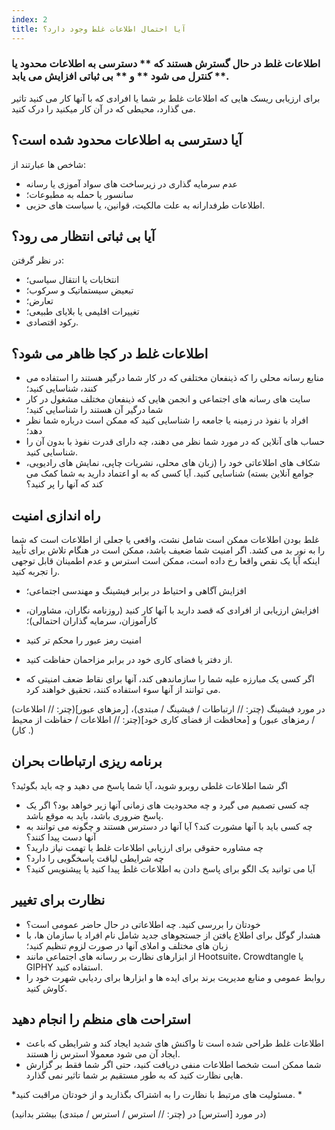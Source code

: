 ```yaml
---
index: 2
title: آیا احتمال اطلاعات غلط وجود دارد؟
---
```

### اطلاعات غلط در حال گسترش هستند که ** دسترسی به اطلاعات محدود یا کنترل می شود ** و ** بی ثباتی افزایش می یابد **.

برای ارزیابی ریسک هایی که اطلاعات غلط بر شما یا افرادی که با آنها کار می کنید تاثیر می گذارد، محیطی که در آن کار میکنید را درک کنید.

## آیا دسترسی به اطلاعات محدود شده است؟

شاخص ها عبارتند از:

* عدم سرمایه گذاری در زیرساخت های سواد آموزی یا رسانه
* سانسور یا حمله به مطبوعات؛
* اطلاعات طرفدارانه به علت مالکیت، قوانین، یا سیاست های حزبی.

## آیا بی ثباتی انتظار می رود؟

در نظر گرفتن:

* انتخابات یا انتقال سیاسی؛
* تبعیض سیستماتیک و سرکوب؛
* تعارض؛
* تغییرات اقلیمی یا بلایای طبیعی؛
* رکود اقتصادی.

## اطلاعات غلط در کجا ظاهر می شود؟

* منابع رسانه محلی را که ذینفعان مختلفی که در کار شما درگیر هستند را استفاده می کنند، شناسایی کنید؛
* سایت های رسانه های اجتماعی و انجمن هایی که ذینفعان مختلف مشغول در کار شما درگیر آن هستند را شناسایی کنید؛
* افراد با نفوذ در زمینه یا جامعه را شناسایی کنید که ممکن است درباره شما نظر دهد؛
* حساب های آنلاین که در مورد شما نظر می دهند، چه دارای قدرت نفوذ با بدون آن را شناسایی کنید.
* شکاف های اطلاعاتی خود را (زبان های محلی، نشریات چاپی، نمایش های رادیویی، جوامع آنلاین بسته) شناسایی کنید. آیا کسی که به او اعتماد دارید به شما کمک می کند که آنها را پر کنید؟

## راه اندازی امنیت

غلط بودن اطلاعات ممکن است شامل نشت، واقعی یا جعلی از اطلاعات است که شما را به نور بد می کشد. اگر امنیت شما ضعیف باشد، ممکن است در هنگام تلاش برای تأیید اینکه آیا یک نقص واقعا رخ داده است، ممکن است استرس و عدم اطمینان قابل توجهی را تجربه کنید.

* افزایش آگاهی و احتیاط در برابر فیشینگ و مهندسی اجتماعی؛
* افزایش ارزیابی از افرادی که قصد دارید با آنها کار کنید (روزنامه نگاران، مشاوران، کارآموزان، سرمایه گذاران احتمالی)؛
* امنیت رمز عبور را محکم تر کنید
* از دفتر یا فضای کاری خود در برابر مزاحمان حفاظت کنید.

* اگر کسی یک مبارزه علیه شما را سازماندهی کند، آنها برای نقاط ضعف امنیتی که می توانند از آنها سوء استفاده کنند، تحقیق خواهند کرد.

(در مورد فیشینگ (چتر: // ارتباطات / فیشینگ / مبتدی)، [رمزهای عبور](چتر: // اطلاعات / رمزهای عبور) و [محافظت از فضای کاری خود](چتر: // اطلاعات / حفاظت از محیط کار) .)

## برنامه ریزی ارتباطات بحران

اگر شما اطلاعات غلطی روبرو شوید، آیا شما پاسخ می دهید و چه باید بگوئید؟

* چه کسی تصمیم می گیرد و چه محدودیت های زمانی آنها زیر خواهد بود؟ اگر یک پاسخ ضروری باشد، باید به موقع باشد.
* چه کسی باید با آنها مشورت کند؟ آیا آنها در دسترس هستند و چگونه می توانند به آنها دست پیدا کنند؟
* چه مشاوره حقوقی برای ارزیابی اطلاعات غلط یا تهمت نیاز دارید؟
* چه شرایطی لیاقت پاسخگویی را دارد؟
* آیا می توانید یک الگو برای پاسخ دادن به اطلاعات غلط پیدا کنید یا پیشنویس کنید؟

## نظارت برای تغییر

* خودتان را بررسی کنید. چه اطلاعاتی در حال حاضر عمومی است؟
* هشدار گوگل برای اطلاع یافتن از جستجوهای جدید شامل نام افراد یا سازمان ها، با زبان های مختلف و املای آنها در صورت لزوم تنظیم کنید؛
* از ابزارهای نظارت بر رسانه های اجتماعی مانند Hootsuite، Crowdtangle یا GIPHY استفاده کنید.
* روابط عمومی و منابع مدیریت برند برای ایده ها و ابزارها برای ردیابی شهرت خود را کاوش کنید.

## استراحت های منظم را انجام دهید

* اطلاعات غلط طراحی شده است تا واکنش های شدید ایجاد کند و شرایطی که باعث ایجاد آن می شود معمولا استرس زا هستند.
* شما ممکن است شخصا اطلاعات منفی دریافت کنید، حتی اگر شما فقط بر گزارش هایی نظارت کنید که به طور مستقیم بر شما تاثیر نمی گذارد.

*مسئولیت های مرتبط با نظارت را به اشتراک بگذارید و از خودتان مراقبت کنید. *

(در مورد [استرس] در (چتر: // استرس / استرس / مبتدی) بیشتر بدانید)